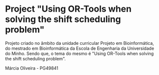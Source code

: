 # Project "Using OR-Tools when solving the shift scheduling problem"

Projeto criado no âmbito da unidade curricular Projeto em Bioinformática, do mestrado em Bioinformática da Escola de Engenharia da Universidade do Minho. Sendo que, o tema do mesmo é "Using OR-Tools when solving the shift scheduling problem".

Márcia Oliveira - PG49841


